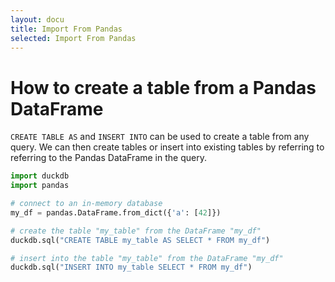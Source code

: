 ```yaml
---
layout: docu
title: Import From Pandas
selected: Import From Pandas
---
```


# How to create a table from a Pandas DataFrame

`CREATE TABLE AS` and `INSERT INTO` can be used to create a table from any query. We can then create tables or insert into existing tables by referring to referring to the Pandas DataFrame in the query.

```py
import duckdb
import pandas

# connect to an in-memory database
my_df = pandas.DataFrame.from_dict({'a': [42]})

# create the table "my_table" from the DataFrame "my_df"
duckdb.sql("CREATE TABLE my_table AS SELECT * FROM my_df")

# insert into the table "my_table" from the DataFrame "my_df"
duckdb.sql("INSERT INTO my_table SELECT * FROM my_df")
```
